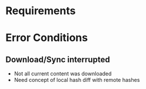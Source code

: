 # Requirements

# Error Conditions

## Download/Sync interrupted
* Not all current content was downloaded
 * Need concept of local hash diff with remote hashes 
